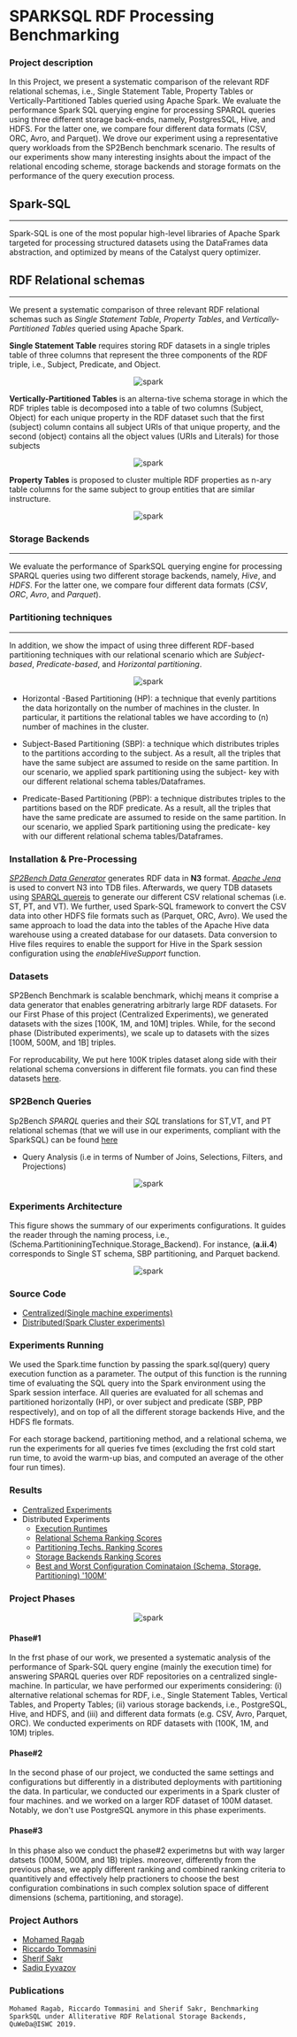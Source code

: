 # SPARKSQL RDF Processing Benchmarking
### Project description
In this Project, we present a systematic comparison of the relevant RDF relational schemas, i.e., Single Statement Table, Property Tables or Vertically-Partitioned Tables queried using Apache Spark. We evaluate the performance Spark SQL querying engine for processing SPARQL queries using three different storage back-ends, namely, PostgresSQL, Hive, and HDFS. For the latter one, we compare four different data formats (CSV, ORC, Avro, and Parquet). We drove our experiment using a representative query workloads from the SP2Bench benchmark scenario. The results of our experiments show many interesting insights about the impact of the relational encoding scheme, storage backends and storage formats on the performance of the query execution process.

## Spark-SQL
-----
Spark-SQL is one of the most popular high-level libraries of Apache Spark targeted for processing structured datasets using the DataFrames data abstraction, and optimized by means of the Catalyst query optimizer.

## RDF Relational schemas
-----
We present a systematic comparison of three relevant RDF relational schemas such as _Single Statement Table_, _Property Tables_, and _Vertically-Partitioned Tables_  queried using Apache Spark. 


**Single Statement Table** requires  storing RDF datasets in a single triples table of three columns that represent the three components of the RDF triple, i.e., Subject, Predicate, and Object.

<p align="center"><img src="images/st.JPG" alt="spark"></p>

**Vertically-Partitioned Tables** is an alterna-tive schema storage in which the RDF triples table is decomposed into a table of two columns (Subject, Object) for each unique property  in  the  RDF  dataset  such  that  the  first  (subject) column contains all subject URIs of that unique property, and the second (object) contains all the object values (URIs and Literals) for those subjects

<p align="center"><img src="images/vt.JPG" alt="spark"></p>

**Property Tables** is proposed to cluster multiple RDF properties as n-ary table columns for the same subject to group entities that are similar instructure.

<p align="center"><img src="images/pt.JPG" alt="spark"></p>


### Storage Backends
-----
We evaluate the performance of SparkSQL querying engine for processing SPARQL queries using two different storage backends, namely, _Hive_, and _HDFS_. For the latter one, we compare four different data formats (_CSV_, _ORC_, _Avro_, and _Parquet_). 

### Partitioning techniques
-----
In addition, we show the impact of using three different RDF-based partitioning techniques with our relational scenario which are _Subject-based_, _Predicate-based_, and _Horizontal partitioning_.

<p align="center"><img src="images/parttechs.png" alt="spark"> </p>

- Horizontal -Based Partitioning (HP): a technique that evenly partitions the data horizontally on the number of machines in the cluster. In particular, it partitions the relational tables we have according to (n) number of machines in the cluster.

- Subject-Based Partitioning (SBP): a technique which distributes triples to the partitions according to the subject. As a result, all the triples that have the same subject are assumed to reside on the same partition. In our scenario, we applied spark partitioning using the subject- key with our different relational schema tables/Dataframes.

- Predicate-Based Partitioning (PBP): a technique distributes triples to the partitions based on the RDF predicate. As a result, all the triples that have the same predicate are assumed to reside on the same partition. In our scenario, we applied Spark partitioning using the predicate- key with our different relational schema tables/Dataframes.


### Installation & Pre-Processing

_[SP2Bench Data Generator](http://dbis.informatik.uni-freiburg.de/index.php?project=SP2B/download.php)_ generates RDF data in __N3__ format. _[Apache Jena](https://jena.apache.org/download/)_ is used to convert N3 into TDB files. Afterwards, we query TDB datasets using [SPARQL quereis](https://github.com/DataSystemsGroupUT/SPARKSQLRDFBenchmarking/tree/master/Datasets/QueriesTDB) to generate our different CSV relational schemas (i.e. ST, PT, and VT). We further, used Spark-SQL framework to convert the CSV data into other HDFS file formats such as (Parquet, ORC, Avro). We used the same approach to load the data into the tables of the Apache Hive data warehouse using a created database for our datasets. Data conversion to Hive files requires to enable the support for Hive in the Spark session configuration using the _enableHiveSupport_ function.

### Datasets
SP2Bench Benchmark is scalable benchmark, whichj means it comprise a data generator that enables generatring arbitrarly large RDF datasets. For our First Phase of this project (Centralized Experiments), we generated datasets with the sizes [100K, 1M, and 10M] triples. While, for the second phase (Distributed experiments), we scale up to datasets with the sizes [100M, 500M, and 1B] triples.

For reproducability, We put here 100K triples dataset along side with their relational schema conversions in different file formats. you can find these datasets [here](https://github.com/DataSystemsGroupUT/SPARKSQLRDFBenchmarking/tree/master/Datasets). 


### SP2Bench Queries
Sp2Bench  _SPARQL_ queries and their _SQL_ translations for ST,VT, and PT relational schemas (that we will use in our experiments, compliant with the SparkSQL) can be found [here](http://dbis.informatik.uni-freiburg.de/index.php?project=SP2B/translations.html)

- Query Analysis (i.e in terms of Number of Joins, Selections, Filters, and Projections)
<p align="center"><img src="images/queryAnalysis.png" alt="spark"></p>


### Experiments Architecture
This figure shows the summary of our experiments configurations. It guides the reader through the naming process, i.e.,
(Schema.PartitioniningTechnique.Storage_Backend). For instance, (__a.ii.4__) corresponds to Single ST schema, SBP partitioning, and Parquet backend.

<p align="center"><img src="images/experiments.JPG" alt="spark"></p>

### Source Code
- [Centralized(Single machine experiments)](https://github.com/DataSystemsGroupUT/SPARKSQLRDFBenchmarking/tree/master/ProjectSourceCode%5BCenteralized%5D/src/main/scala/ee/ut/cs/bigdata/sp2bench) 
- [Distributed(Spark Cluster experiments)](https://github.com/DataSystemsGroupUT/SPARKSQLRDFBenchmarking/tree/master/ProjectSourceCode%5BDistributed%5D/src/main/scala/ee/ut/cs/bigdata/sp2bench)

### Experiments Running
We used the Spark.time function by passing the spark.sql(query) query execution function as a parameter. The output of this function is the running time of evaluating the SQL query into the Spark environment using the Spark session interface. All queries are evaluated for all schemas and partitioned horizontally (HP), or over subject and predicate (SBP, PBP respectively), and on top of all the diﬀerent storage backends Hive, and the HDFS fle formats.

For each storage backend, partitioning method, and a relational schema, we run the experiments for all queries fve times (excluding the frst cold start run time, to avoid the warm-up bias, and computed an average of the other four
run times).



### Results
  * [Centralized Experiments](ResultsCenteralized.md)
  * Distributed Experiments
    * [Execution Runtimes](DistributedExperiments.md)
    * [Relational Schema Ranking Scores](SchemaRanking.md)
    * [Partitioning Techs. Ranking Scores](PartitioningRanking.md)
    * [Storage Backends Ranking Scores](StorageRanking.md)
    * [Best and Worst Configuration Cominataion (Schema, Storage, Partitioning) '100M' ](QueryPerformanceforConfigs.md)
  
  
    
### Project Phases

<p align="center"><img src="images/SparkSQLRDFBenchPhases.png" alt="spark"> </p>

#### Phase#1
In the frst phase of our work, we presented a systematic analysis of the performance of Spark-SQL query engine (mainly
the execution time) for answering SPARQL queries over RDF repositories on a centralized single-machine. In particular, we have
performed our experiments considering: (i) alternative relational schemas for RDF, i.e., Single Statement Tables, Vertical Tables, and Property Tables; (ii) various storage backends, i.e., PostgreSQL, Hive, and HDFS, and (iii) and different data formats (e.g. CSV, Avro, Parquet, ORC). We conducted experiments on RDF datasets with (100K, 1M, and 10M) triples.

#### Phase#2
In the second phase of our project, we conducted the same settings and configurations but differently in a distributed deployments with partitioning the data. In particular, we conducted our experiments in a Spark cluster of four machines. and we worked on a larger RDF dataset of 100M dataset. Notably, we don't use PostgreSQL anymore in this phase experiments.

#### Phase#3
In this phase also we conduct the phase#2 experimetns but with way larger datsets (100M, 500M, and 1B) triples. moreover, differently from the previous phase, we apply different ranking and combined ranking criteria to quantitively and effectively help practioners to choose the best configuration combinations in such complex solution space of different dimensions (schema, partitioning, and storage).






### Project Authors
 - [Mohamed Ragab](https://bigdata.cs.ut.ee/mohamed-ragab)
 - [Riccardo Tommasini](https://rictomm.me/)
 - [Sherif Sakr](http://kodu.ut.ee/~sakr/)
 - [Sadiq Eyvazov]() 


### Publications

    Mohamed Ragab, Riccardo Tommasini and Sherif Sakr, Benchmarking SparkSQL under Alliterative RDF Relational Storage Backends, QuWeDa@ISWC 2019.
